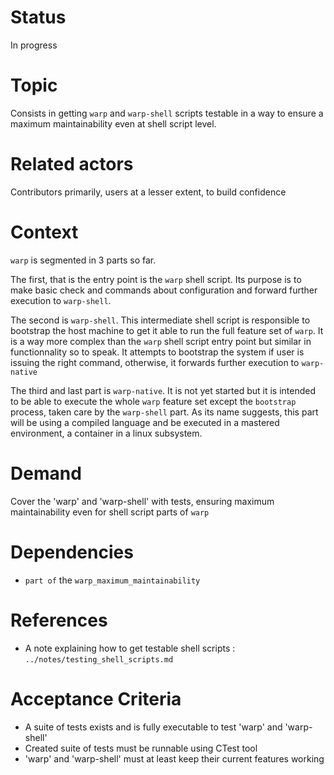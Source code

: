 # Status
In progress

# Topic
Consists in getting `warp` and `warp-shell` scripts testable in a way to ensure
a maximum maintainability even at shell script level.

# Related actors
Contributors primarily, users at a lesser extent, to build confidence

# Context
`warp` is segmented in 3 parts so far.

The first, that is the entry point is the `warp` shell script. Its purpose is
to make basic check and commands about configuration and forward further
execution to `warp-shell`.

The second is `warp-shell`. This intermediate shell script is responsible to
bootstrap the host machine to get it able to run the full feature set of
`warp`. It is a way more complex than the `warp` shell script entry point but
similar in functionnality so to speak. It attempts to bootstrap the system if
user is issuing the right command, otherwise, it forwards further execution to
`warp-native`

The third and last part is `warp-native`. It is not yet started but it is
intended to be able to execute the whole `warp` feature set except the
`bootstrap` process, taken care by the `warp-shell` part. As its name suggests,
this part will be using a compiled language and be executed in a mastered
environment, a container in a linux subsystem.

# Demand
Cover the 'warp' and 'warp-shell' with tests, ensuring maximum maintainability
even for shell script parts of `warp`

# Dependencies
- `part of` the `warp_maximum_maintainability`

# References
- A note explaining how to get testable shell scripts :
  `../notes/testing_shell_scripts.md`

# Acceptance Criteria
- A suite of tests exists and is fully executable to test 'warp' and
  'warp-shell'
- Created suite of tests must be runnable using CTest tool
- 'warp' and 'warp-shell' must at least keep their current features working
